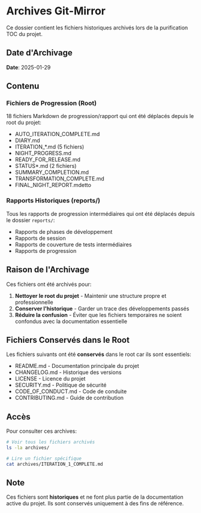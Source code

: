 # Archives Git-Mirror

Ce dossier contient les fichiers historiques archivés lors de la purification TOC du projet.

## Date d'Archivage

**Date**: 2025-01-29

## Contenu

### Fichiers de Progression (Root)
18 fichiers Markdown de progression/rapport qui ont été déplacés depuis le root du projet:
- AUTO_ITERATION_COMPLETE.md
- DIARY.md
- ITERATION_*.md (5 fichiers)
- NIGHT_PROGRESS.md
- READY_FOR_RELEASE.md
- STATUS*.md (2 fichiers)
- SUMMARY_COMPLETION.md
- TRANSFORMATION_COMPLETE.md
- FINAL_NIGHT_REPORT.mdetto

### Rapports Historiques (reports/)
Tous les rapports de progression intermédiaires qui ont été déplacés depuis le dossier `reports/`:
- Rapports de phases de développement
- Rapports de session
- Rapports de couverture de tests intermédiaires
- Rapports de progression

## Raison de l'Archivage

Ces fichiers ont été archivés pour:
1. **Nettoyer le root du projet** - Maintenir une structure propre et professionnelle
2. **Conserver l'historique** - Garder un trace des développements passés
3. **Réduire la confusion** - Éviter que les fichiers temporaires ne soient confondus avec la documentation essentielle

## Fichiers Conservés dans le Root

Les fichiers suivants ont été **conservés** dans le root car ils sont essentiels:
- README.md - Documentation principale du projet
- CHANGELOG.md - Historique des versions
- LICENSE - Licence du projet
- SECURITY.md - Politique de sécurité
- CODE_OF_CONDUCT.md - Code de conduite
- CONTRIBUTING.md - Guide de contribution

## Accès

Pour consulter ces archives:
```bash
# Voir tous les fichiers archivés
ls -la archives/

# Lire un fichier spécifique
cat archives/ITERATION_1_COMPLETE.md
```

## Note

Ces fichiers sont **historiques** et ne font plus partie de la documentation active du projet. Ils sont conservés uniquement à des fins de référence.

